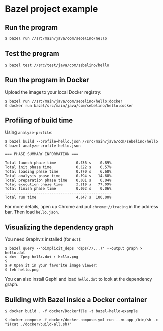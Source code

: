 # Bazel project example

## Run the program
```
$ bazel run //src/main/java/com/sebelino/hello
```

## Test the program
```
$ bazel test //src/test/java/com/sebelino/hello
```

## Run the program in Docker
Upload the image to your local Docker registry:
```
$ bazel run //src/main/java/com/sebelino/hello:docker
$ docker run bazel/src/main/java/com/sebelino/hello:docker
```

## Profiling of build time
Using `analyze-profile`:

```
$ bazel build --profile=hello.json //src/main/java/com/sebelino/hello
$ bazel analyze-profile hello.json

=== PHASE SUMMARY INFORMATION ===

Total launch phase time         0.036 s    0.89%
Total init phase time           0.022 s    0.57%
Total loading phase time        0.270 s    6.68%
Total analysis phase time       0.594 s   14.68%
Total preparation phase time    0.001 s    0.04%
Total execution phase time      3.119 s   77.09%
Total finish phase time         0.002 s    0.06%
------------------------------------------------
Total run time                  4.047 s  100.00%
```

For more details, open up Chrome and put `chrome://tracing` in the address bar. Then load `hello.json`.

## Visualizing the dependency graph
You need Graphviz installed (for `dot`):

```
$ bazel query --noimplicit_deps 'deps(//...)' --output graph > hello.dot
$ dot -Tpng hello.dot > hello.png
$
$ # Open it in your favorite image viewer:
$ feh hello.png
```

You can also install Gephi and load `hello.dot` to look at the dependency graph.

## Building with Bazel inside a Docker container
```
$ docker build . -f docker/Dockerfile -t bazel-hello-example

$ docker-compose -f docker/docker-compose.yml run --rm app /bin/sh -c "$(cat ./docker/build-all.sh)"
```
